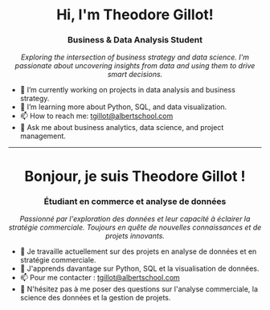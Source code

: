 <!-- English Section -->
<h1 align="center">Hi, I'm Theodore Gillot!</h1>
<h3 align="center">Business & Data Analysis Student</h3>

<p align="center">
  <em>
    Exploring the intersection of business strategy and data science. I'm passionate about uncovering insights from data and using them to drive smart decisions.
  </em>
</p>

- 🔭 I’m currently working on projects in data analysis and business strategy.
- 🌱 I’m learning more about Python, SQL, and data visualization.
- 📫 How to reach me: [tgillot@albertschool.com](mailto:tgillot@albertschool.com)
- 💬 Ask me about business analytics, data science, and project management.

---

<!-- French Section -->
<h1 align="center">Bonjour, je suis Theodore Gillot !</h1>
<h3 align="center">Étudiant en commerce et analyse de données</h3>

<p align="center">
  <em>
    Passionné par l'exploration des données et leur capacité à éclairer la stratégie commerciale. Toujours en quête de nouvelles connaissances et de projets innovants.
  </em>
</p>

- 🔭 Je travaille actuellement sur des projets en analyse de données et en stratégie commerciale.
- 🌱 J'apprends davantage sur Python, SQL et la visualisation de données.
- 📫 Pour me contacter : [tgillot@albertschool.com](mailto:tgillot@albertschool.com)
- 💬 N'hésitez pas à me poser des questions sur l'analyse commerciale, la science des données et la gestion de projets.

